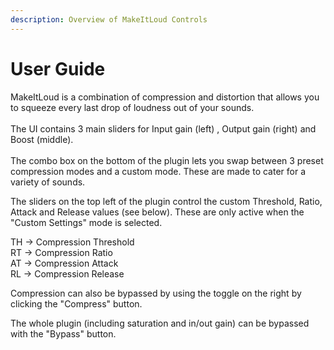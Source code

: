 ```yaml
---
description: Overview of MakeItLoud Controls
---
```


# User Guide

MakeItLoud is a combination of compression and distortion that allows you to squeeze every last drop of loudness out of your sounds.\
\
The UI contains 3 main sliders for Input gain (left) , Output gain (right) and Boost (middle).\
\
The combo box on the bottom of the plugin lets you swap between 3 preset compression modes and a custom mode. These are made to cater for a variety of sounds.

The sliders on the top left of the plugin control the custom Threshold, Ratio, Attack and Release values (see below). These are only active when the "Custom Settings" mode is selected.

TH -> Compression Threshold\
RT -> Compression Ratio\
AT -> Compression Attack\
RL -> Compression Release

Compression can also be bypassed by using the toggle on the right by clicking the "Compress" button.

The whole plugin (including saturation and in/out gain) can be bypassed with the "Bypass" button.

